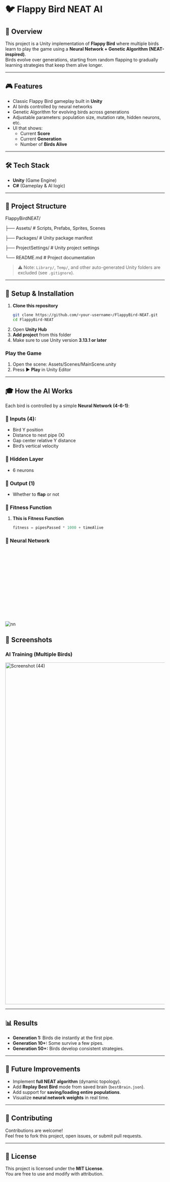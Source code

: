 # 🐦 Flappy Bird NEAT AI

## 📌 Overview
This project is a Unity implementation of **Flappy Bird** where multiple birds learn to play the game using a **Neural Network + Genetic Algorithm (NEAT-inspired)**.  
Birds evolve over generations, starting from random flapping to gradually learning strategies that keep them alive longer.

---

## 🎮 Features
- Classic Flappy Bird gameplay built in **Unity**  
- AI birds controlled by neural networks  
- Genetic Algorithm for evolving birds across generations  
- Adjustable parameters: population size, mutation rate, hidden neurons, etc.  
- UI that shows:
  - Current **Score**
  - Current **Generation**
  - Number of **Birds Alive**

---

## 🛠️ Tech Stack
- **Unity** (Game Engine)  
- **C#** (Gameplay & AI logic)  

---

## 📂 Project Structure
FlappyBirdNEAT/

├── Assets/ # Scripts, Prefabs, Sprites, Scenes

├── Packages/ # Unity package manifest

├── ProjectSettings/ # Unity project settings

└── README.md # Project documentation


> ⚠️ Note: `Library/`, `Temp/`, and other auto-generated Unity folders are excluded (see `.gitignore`).

---

## 🚀 Setup & Installation

1. **Clone this repository**
   ```bash
   git clone https://github.com/<your-username>/FlappyBird-NEAT.git
   cd FlappyBird-NEAT  
1. Open **Unity Hub**  
2. **Add project** from this folder  
3. Make sure to use Unity version **3.13.1 or later**  

### Play the Game
1. Open the scene:
   Assets/Scenes/MainScene.unity
2. Press ▶️ **Play** in Unity Editor  

---

## 🎓 How the AI Works
Each bird is controlled by a simple **Neural Network (4-6-1)**:

### 🔹 Inputs (4):
- Bird Y position  
- Distance to next pipe (X)  
- Gap center relative Y distance  
- Bird’s vertical velocity  

### 🔹 Hidden Layer
- 6 neurons

### 🔹 Output (1)
- Whether to **flap** or not  

### 🔹 Fitness Function
1. **This is Fitness Function**
   ``` C sharp
   fitness = pipesPassed * 1000 + timeAlive  

### 🔹 Neural Network
<svg xmlns="http://www.w3.org/2000/svg" width="1536" height="695" style="cursor: move;"><g transform="translate(-121.99736512533059,-45.15870062040733) scale(1.319507910772895)"><path class="link" marker-end="" d="M608,277.5, 788,237.5" style="stroke-width: 0.5; stroke-opacity: 1; stroke: rgb(80, 80, 80); fill: none;"></path><path class="link" marker-end="" d="M608,277.5, 788,277.5" style="stroke-width: 0.5; stroke-opacity: 1; stroke: rgb(80, 80, 80); fill: none;"></path><path class="link" marker-end="" d="M608,277.5, 788,317.5" style="stroke-width: 0.5; stroke-opacity: 1; stroke: rgb(80, 80, 80); fill: none;"></path><path class="link" marker-end="" d="M608,277.5, 788,357.5" style="stroke-width: 0.5; stroke-opacity: 1; stroke: rgb(80, 80, 80); fill: none;"></path><path class="link" marker-end="" d="M608,277.5, 788,397.5" style="stroke-width: 0.5; stroke-opacity: 1; stroke: rgb(80, 80, 80); fill: none;"></path><path class="link" marker-end="" d="M608,277.5, 788,437.5" style="stroke-width: 0.5; stroke-opacity: 1; stroke: rgb(80, 80, 80); fill: none;"></path><path class="link" marker-end="" d="M608,317.5, 788,237.5" style="stroke-width: 0.5; stroke-opacity: 1; stroke: rgb(80, 80, 80); fill: none;"></path><path class="link" marker-end="" d="M608,317.5, 788,277.5" style="stroke-width: 0.5; stroke-opacity: 1; stroke: rgb(80, 80, 80); fill: none;"></path><path class="link" marker-end="" d="M608,317.5, 788,317.5" style="stroke-width: 0.5; stroke-opacity: 1; stroke: rgb(80, 80, 80); fill: none;"></path><path class="link" marker-end="" d="M608,317.5, 788,357.5" style="stroke-width: 0.5; stroke-opacity: 1; stroke: rgb(80, 80, 80); fill: none;"></path><path class="link" marker-end="" d="M608,317.5, 788,397.5" style="stroke-width: 0.5; stroke-opacity: 1; stroke: rgb(80, 80, 80); fill: none;"></path><path class="link" marker-end="" d="M608,317.5, 788,437.5" style="stroke-width: 0.5; stroke-opacity: 1; stroke: rgb(80, 80, 80); fill: none;"></path><path class="link" marker-end="" d="M608,357.5, 788,237.5" style="stroke-width: 0.5; stroke-opacity: 1; stroke: rgb(80, 80, 80); fill: none;"></path><path class="link" marker-end="" d="M608,357.5, 788,277.5" style="stroke-width: 0.5; stroke-opacity: 1; stroke: rgb(80, 80, 80); fill: none;"></path><path class="link" marker-end="" d="M608,357.5, 788,317.5" style="stroke-width: 0.5; stroke-opacity: 1; stroke: rgb(80, 80, 80); fill: none;"></path><path class="link" marker-end="" d="M608,357.5, 788,357.5" style="stroke-width: 0.5; stroke-opacity: 1; stroke: rgb(80, 80, 80); fill: none;"></path><path class="link" marker-end="" d="M608,357.5, 788,397.5" style="stroke-width: 0.5; stroke-opacity: 1; stroke: rgb(80, 80, 80); fill: none;"></path><path class="link" marker-end="" d="M608,357.5, 788,437.5" style="stroke-width: 0.5; stroke-opacity: 1; stroke: rgb(80, 80, 80); fill: none;"></path><path class="link" marker-end="" d="M608,397.5, 788,237.5" style="stroke-width: 0.5; stroke-opacity: 1; stroke: rgb(80, 80, 80); fill: none;"></path><path class="link" marker-end="" d="M608,397.5, 788,277.5" style="stroke-width: 0.5; stroke-opacity: 1; stroke: rgb(80, 80, 80); fill: none;"></path><path class="link" marker-end="" d="M608,397.5, 788,317.5" style="stroke-width: 0.5; stroke-opacity: 1; stroke: rgb(80, 80, 80); fill: none;"></path><path class="link" marker-end="" d="M608,397.5, 788,357.5" style="stroke-width: 0.5; stroke-opacity: 1; stroke: rgb(80, 80, 80); fill: none;"></path><path class="link" marker-end="" d="M608,397.5, 788,397.5" style="stroke-width: 0.5; stroke-opacity: 1; stroke: rgb(80, 80, 80); fill: none;"></path><path class="link" marker-end="" d="M608,397.5, 788,437.5" style="stroke-width: 0.5; stroke-opacity: 1; stroke: rgb(80, 80, 80); fill: none;"></path><path class="link" marker-end="" d="M788,237.5, 968,337.5" style="stroke-width: 0.5; stroke-opacity: 1; stroke: rgb(80, 80, 80); fill: none;"></path><path class="link" marker-end="" d="M788,277.5, 968,337.5" style="stroke-width: 0.5; stroke-opacity: 1; stroke: rgb(80, 80, 80); fill: none;"></path><path class="link" marker-end="" d="M788,317.5, 968,337.5" style="stroke-width: 0.5; stroke-opacity: 1; stroke: rgb(80, 80, 80); fill: none;"></path><path class="link" marker-end="" d="M788,357.5, 968,337.5" style="stroke-width: 0.5; stroke-opacity: 1; stroke: rgb(80, 80, 80); fill: none;"></path><path class="link" marker-end="" d="M788,397.5, 968,337.5" style="stroke-width: 0.5; stroke-opacity: 1; stroke: rgb(80, 80, 80); fill: none;"></path><path class="link" marker-end="" d="M788,437.5, 968,337.5" style="stroke-width: 0.5; stroke-opacity: 1; stroke: rgb(80, 80, 80); fill: none;"></path><circle r="10" class="node" id="0_0" cx="608" cy="277.5" style="fill: rgb(255, 255, 255); stroke: rgb(51, 51, 51);"></circle><circle r="10" class="node" id="0_1" cx="608" cy="317.5" style="fill: rgb(255, 255, 255); stroke: rgb(51, 51, 51);"></circle><circle r="10" class="node" id="0_2" cx="608" cy="357.5" style="fill: rgb(255, 255, 255); stroke: rgb(51, 51, 51);"></circle><circle r="10" class="node" id="0_3" cx="608" cy="397.5" style="fill: rgb(255, 255, 255); stroke: rgb(51, 51, 51);"></circle><circle r="10" class="node" id="1_0" cx="788" cy="237.5" style="fill: rgb(255, 255, 255); stroke: rgb(51, 51, 51);"></circle><circle r="10" class="node" id="1_1" cx="788" cy="277.5" style="fill: rgb(255, 255, 255); stroke: rgb(51, 51, 51);"></circle><circle r="10" class="node" id="1_2" cx="788" cy="317.5" style="fill: rgb(255, 255, 255); stroke: rgb(51, 51, 51);"></circle><circle r="10" class="node" id="1_3" cx="788" cy="357.5" style="fill: rgb(255, 255, 255); stroke: rgb(51, 51, 51);"></circle><circle r="10" class="node" id="1_4" cx="788" cy="397.5" style="fill: rgb(255, 255, 255); stroke: rgb(51, 51, 51);"></circle><circle r="10" class="node" id="1_5" cx="788" cy="437.5" style="fill: rgb(255, 255, 255); stroke: rgb(51, 51, 51);"></circle><circle r="10" class="node" id="2_0" cx="968" cy="337.5" style="fill: rgb(255, 255, 255); stroke: rgb(51, 51, 51);"></circle><text class="text" dy=".35em" x="573" y="477.5" style="font-size: 12px;">Input Layer ∈ ℝ⁴</text><text class="text" dy=".35em" x="753" y="477.5" style="font-size: 12px;">Hidden Layer ∈ ℝ⁶</text><text class="text" dy=".35em" x="933" y="477.5" style="font-size: 12px;">Output Layer ∈ ℝ¹</text></g><defs><marker id="arrow" viewBox="0 -5 10 10" markerWidth="7" markerHeight="7" orient="auto" refX="40"><path d="M0,-5L10,0L0,5" style="stroke: rgb(80, 80, 80); fill: none;"></path></marker></defs></svg>![nn](https://github.com/user-attachments/assets/47dd0965-2fed-4352-973c-ba51e419e7d3)
 
## 📸 Screenshots



### AI Training (Multiple Birds)
<img width="1920" height="1080" alt="Screenshot (44)" src="https://github.com/user-attachments/assets/863b3a07-d610-4e71-a115-83e2b6bb8652" />



---

## 📊 Results
- **Generation 1:** Birds die instantly at the first pipe.  
- **Generation 10+:** Some survive a few pipes.  
- **Generation 50+:** Birds develop consistent strategies.  

---

## 📝 Future Improvements
- Implement **full NEAT algorithm** (dynamic topology).  
- Add **Replay Best Bird** mode from saved brain (`bestBrain.json`).  
- Add support for **saving/loading entire populations**.  
- Visualize **neural network weights** in real time.  

---

## 🤝 Contributing
Contributions are welcome!  
Feel free to fork this project, open issues, or submit pull requests.  

---

## 📜 License
This project is licensed under the **MIT License**.  
You are free to use and modify with attribution.  


